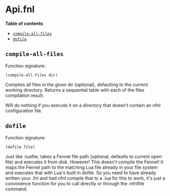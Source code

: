 # Api.fnl

**Table of contents**

- [`compile-all-files`](#compile-all-files)
- [`dofile`](#dofile)

## `compile-all-files`
Function signature:

```
(compile-all-files dir)
```

Compiles all files in the given dir (optional), defaulting to the current working directory. Returns a sequential table with each of the files compilation result.

  Will do nothing if you execute it on a directory that doesn't contain an nfnl configuration file.

## `dofile`
Function signature:

```
(dofile file)
```

Just like :luafile, takes a Fennel file path (optional, defaults to current open file) and executes it from disk. However! This doesn't compile the Fennel! It maps the Fennel path to the matching Lua file already in your file system and executes that with Lua's built in dofile. So you need to have already written your .fnl and had nfnl compile that to a .lua for this to work, it's just a convinience function for you to call directly or through the :nfnlfile command.


<!-- Generated with Fenneldoc v1.0.1
     https://gitlab.com/andreyorst/fenneldoc -->
